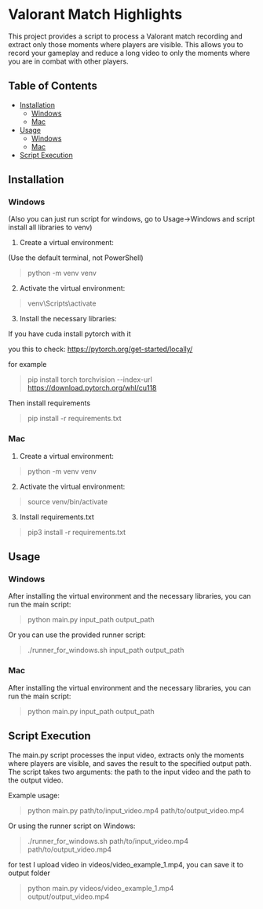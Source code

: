# Valorant Match Highlights 

This project provides a script to process a Valorant match recording and extract only those moments where players are visible. This allows you to record your gameplay and reduce a long video to only the moments where you are in combat with other players.

## Table of Contents
- [Installation](#installation)
  - [Windows](#windows)
  - [Mac](#mac)
- [Usage](#usage)
  - [Windows](#windows-1)
  - [Mac](#mac-1)
- [Script Execution](#script-execution)

## Installation

### Windows
(Also you can just run script for windows, go to Usage->Windows and script install all libraries to venv)

1. Create a virtual environment:

(Use the default terminal, not PowerShell)
   
> python -m venv venv

2. Activate the virtual environment:

>venv\Scripts\activate

3. Install the necessary libraries:

If you have cuda install pytorch with it

you this to check: https://pytorch.org/get-started/locally/

for example

> pip install torch torchvision --index-url https://download.pytorch.org/whl/cu118

Then install requirements

> pip install -r requirements.txt



### Mac

1. Create a virtual environment:

> python -m venv venv

2. Activate the virtual environment:

> source venv/bin/activate

3. Install requirements.txt

> pip3 install -r requirements.txt


## Usage


### Windows

After installing the virtual environment and the necessary libraries, you can run the main script:


> python main.py input_path output_path

Or you can use the provided runner script:


> ./runner_for_windows.sh input_path output_path

### Mac

After installing the virtual environment and the necessary libraries, you can run the main script:

> python main.py input_path output_path

## Script Execution

The main.py script processes the input video, extracts only the moments where players are visible, and saves the result to the specified output path. The script takes two arguments: the path to the input video and the path to the output video.

Example usage:


> python main.py path/to/input_video.mp4 path/to/output_video.mp4

Or using the runner script on Windows:


> ./runner_for_windows.sh path/to/input_video.mp4 path/to/output_video.mp4


for test I upload video in videos/video_example_1.mp4, you can save it to output folder

> python main.py videos/video_example_1.mp4 output/output_video.mp4